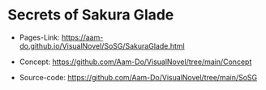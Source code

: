 # Secrets of Sakura Glade
- Pages-Link: https://aam-do.github.io/VisualNovel/SoSG/SakuraGlade.html

- Concept: https://github.com/Aam-Do/VisualNovel/tree/main/Concept

- Source-code: https://github.com/Aam-Do/VisualNovel/tree/main/SoSG
